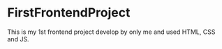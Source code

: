 # FirstFrontendProject
This is my 1st frontend project develop by only me and used HTML, CSS and JS.

